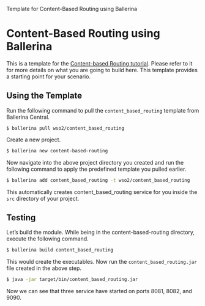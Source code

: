 Template for Content-Based Routing using Ballerina

# Content-Based Routing using Ballerina

This is a template for the [Content-based Routing tutorial](https://ei.docs.wso2.com/en/latest/ballerina-integrator/learn/tutorials/integration-patterns-and-soa/content-based-routing/1/). Please refer to it for more details on what you are going to build here. This template provides a starting point for your scenario. 

## Using the Template

Run the following command to pull the `content_based_routing` template from Ballerina Central.

```
$ ballerina pull wso2/content_based_routing
```

Create a new project.

```bash
$ ballerina new content-based-routing
```

Now navigate into the above project directory you created and run the following command to apply the predefined template 
you pulled earlier.

```bash
$ ballerina add content_based_routing -t wso2/content_based_routing
```

This automatically creates content_based_routing service for you inside the `src` directory of your project.  

## Testing

Let’s build the module. While being in the content-based-routing directory, execute the following command.

```bash
$ ballerina build content_based_routing
```

This would create the executables. Now run the `content_based_routing.jar` file created in the above step.

```bash
$ java -jar target/bin/content_based_routing.jar
```

Now we can see that three service have started on ports 8081, 8082, and 9090.
